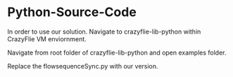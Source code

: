 # Python-Source-Code

In order to use our solution. Navigate to crazyflie-lib-python within CrazyFlie VM enviornment. 

Navigate from root folder of crazyflie-lib-python and open examples folder. 

Replace the flowsequenceSync.py with our version. 